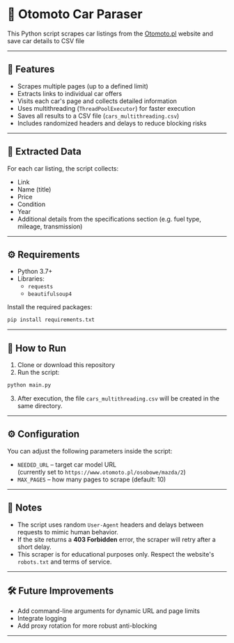 # 🚗 Otomoto Car Paraser

This Python script scrapes car listings from the [Otomoto.pl](https://www.otomoto.pl/osobowe/) website and save car details to CSV file

---

## 📌 Features

- Scrapes multiple pages (up to a defined limit)
- Extracts links to individual car offers
- Visits each car's page and collects detailed information
- Uses multithreading (`ThreadPoolExecutor`) for faster execution
- Saves all results to a CSV file (`cars_multithreading.csv`)
- Includes randomized headers and delays to reduce blocking risks

---

## 📁 Extracted Data

For each car listing, the script collects:

- Link
- Name (title)
- Price
- Condition
- Year
- Additional details from the specifications section (e.g. fuel type, mileage, transmission)

---

## ⚙️ Requirements

- Python 3.7+
- Libraries:
  - `requests`
  - `beautifulsoup4`

Install the required packages:

```bash
pip install requirements.txt
```

---

## 🚀 How to Run

1. Clone or download this repository
2. Run the script:

```bash
python main.py
```

3. After execution, the file `cars_multithreading.csv` will be created in the same directory.

---

## ⚙️ Configuration

You can adjust the following parameters inside the script:

- `NEEDED_URL` – target car model URL  
  (currently set to `https://www.otomoto.pl/osobowe/mazda/2`)
- `MAX_PAGES` – how many pages to scrape (default: 10)

---

## 🧠 Notes

- The script uses random `User-Agent` headers and delays between requests to mimic human behavior.
- If the site returns a **403 Forbidden** error, the scraper will retry after a short delay.
- This scraper is for educational purposes only. Respect the website's `robots.txt` and terms of service.

---

## 🛠️ Future Improvements

- Add command-line arguments for dynamic URL and page limits
- Integrate logging
- Add proxy rotation for more robust anti-blocking

---
